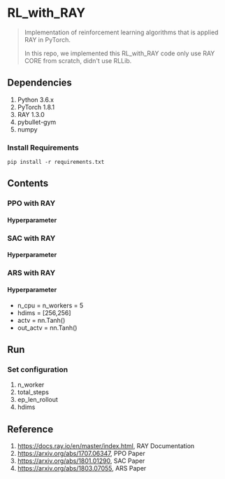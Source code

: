 # RL_with_RAY

> Implementation of reinforcement learning algorithms that is applied RAY in PyTorch.
> 
> In this repo, we implemented this RL_with_RAY code only use RAY CORE from scratch, didn't use RLLib.
> 

## Dependencies
1. Python 3.6.x
2. PyTorch 1.8.1
3. RAY 1.3.0
4. pybullet-gym
5. numpy


### Install Requirements
```
pip install -r requirements.txt
```

## Contents

### PPO with RAY
#### Hyperparameter

### SAC with RAY
#### Hyperparameter

### ARS with RAY
#### Hyperparameter
- n_cpu = n_workers = 5
- hdims = [256,256]
- actv = nn.Tanh()
- out_actv = nn.Tanh()

## Run
### Set configuration
1. n_worker
2. total_steps 
3. ep_len_rollout
4. hdims

## Reference
1. https://docs.ray.io/en/master/index.html, RAY Documentation
2. https://arxiv.org/abs/1707.06347, PPO Paper
3. https://arxiv.org/abs/1801.01290, SAC Paper
4. https://arxiv.org/abs/1803.07055, ARS Paper
